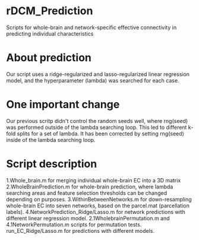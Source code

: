 # rDCM_Prediction
Scripts for whole-brain and network-specific effective connectivity in predicting individual characteristics

# About prediction
Our script uses a ridge-regularized and lasso-regularized linear regression model, and the hyperparameter (lambda) was searched for each case.

# One important change
Our previous scritp didn't control the random seeds well, where rng(seed) was performed outside of the lambda searching loop. This led to different k-fold splits for a set of lambda. It has been corrected by setting rng(seed) inside of the lambda searching loop. 

# Script description
1.Whole_brain.m for merging individual whole-brain EC into a 3D matrix
2.WholeBrainPrediction.m for whole-brain prediction, where lambda searching areas and feature selection thresholds can be changed depending on purposes.
3.WithinBetweenNetworks.m for down-resampling whole-brain EC into seven networks, based on the parcel.mat (parcellation labels).
4.NetworkPrediction_Ridge/Lasso.m for network predictions with different linear regression model.
2.1WholebrainPermutation.m and 4.1NetworkPermutation.m scripts for permutation tests.
run_EC_Ridge/Lasso.m for predictions with different models.

